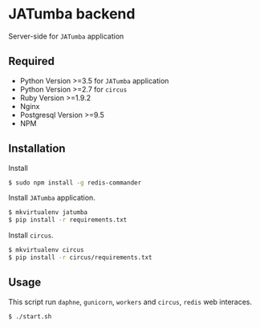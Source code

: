 JATumba backend
===============
Server-side for `JATumba` application
## Required
* Python Version >=3.5 for `JATumba` application
* Python Version >=2.7 for `circus`
* Ruby Version >=1.9.2
* Nginx
* Postgresql Version >=9.5
* NPM


## Installation
Install
```bash
$ sudo npm install -g redis-commander
```
Install `JATumba` application.
```bash
$ mkvirtualenv jatumba
$ pip install -r requirements.txt
```
Install `circus`.
```bash
$ mkvirtualenv circus
$ pip install -r circus/requirements.txt
```

## Usage
This script run `daphne`, `gunicorn`, `workers` and `circus`, `redis` web interaces.
```bash
$ ./start.sh
```